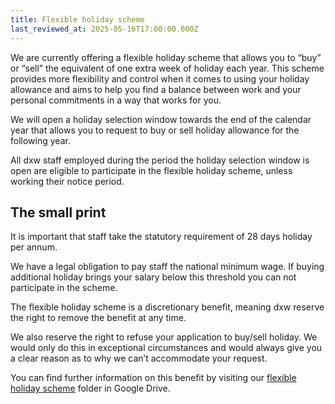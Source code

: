 ```yaml
---
title: Flexible holiday scheme
last_reviewed_at: 2025-05-16T17:00:00.000Z
---
```

We are currently offering a flexible holiday scheme that allows you to “buy” or “sell” the equivalent of one extra week of holiday each year. This scheme provides more flexibility and control when it comes to using your holiday allowance and aims to help you find a balance between work and your personal commitments in a way that works for you.

We will open a holiday selection window towards the end of the calendar year that allows you to request to buy or sell holiday allowance for the following year.

All dxw staff employed during the period the holiday selection window is open are eligible to participate in the flexible holiday scheme, unless working their notice period.

## **The small print**

It is important that staff take the statutory requirement of 28 days holiday per annum.

We have a legal obligation to pay staff the national minimum wage. If buying additional holiday brings your salary below this threshold you can not participate in the scheme.

The flexible holiday scheme is a discretionary benefit, meaning dxw reserve the right to remove the benefit at any time.

We also reserve the right to refuse your application to buy/sell holiday. We would only do this in exceptional circumstances and would always give you a clear reason as to why we can’t accommodate your request.

You can find further information on this benefit by visiting our [flexible holiday scheme](https://drive.google.com/drive/folders/10Z_uzUjQrE80H6JI-9rFfvlHx1G4asJw?usp=drive_link) folder in Google Drive.
